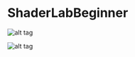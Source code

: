 # ShaderLabBeginner

![alt tag](https://github.com/ted10401/FieldOfView/blob/master/GithubResources/Outline.png)

![alt tag](https://github.com/ted10401/FieldOfView/blob/master/GithubResources/VertexOffset.gif)